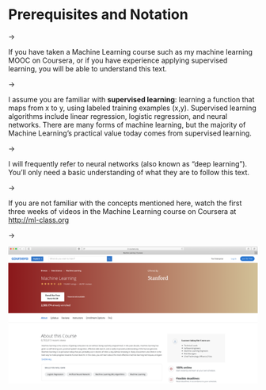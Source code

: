 # Prerequisites and Notation

->


If you have taken a Machine Learning course such as my machine learning MOOC on Coursera, or if you have experience applying supervised learning, you will be able to understand this text.

-> 


I assume you are familiar with ​**supervised learning​**: learning a function that maps from x to y, using labeled training examples (x,y). Supervised learning algorithms include linear regression, logistic regression, and neural networks. There are many forms of machine learning, but the majority of Machine Learning’s practical value today comes from supervised learning.

->


I will frequently refer to neural networks (also known as “deep learning”). You’ll only need a basic understanding of what they are to follow this text.

->


If you are not familiar with the concepts mentioned here, watch the first three weeks of videos in the Machine Learning course on Coursera at ​http://ml-class.org

->


![img](../imgs/C03_01.png)